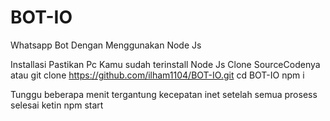 # BOT-IO
Whatsapp Bot Dengan Menggunakan Node Js

Installasi
Pastikan Pc Kamu sudah terinstall Node Js
Clone SourceCodenya
atau 
git clone https://github.com/ilham1104/BOT-IO.git
cd BOT-IO
npm i

Tunggu beberapa menit tergantung kecepatan inet
setelah semua prosess selesai ketin npm start
